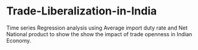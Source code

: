 # Trade-Liberalization-in-India
Time series Regression analysis using Average import duty rate and Net National product to show the show the impact of trade openness in Indian Economy.
